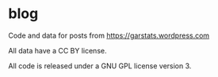# blog
Code and data for posts from https://garstats.wordpress.com

All data have a CC BY license.

All code is released under a GNU GPL license version 3.
